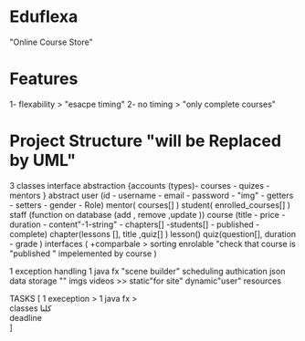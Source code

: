 # Eduflexa   
"Online Course Store"
# Features
1- flexability > "esacpe timing" 
2- no timing  > "only complete courses" 

# Project Structure   "will be Replaced by UML"
3 classes interface abstraction
{accounts (types)- courses - quizes - mentors }
abstract user (id - username - email - password - "img" - getters - setters - gender - Role)
                mentor( courses[] )
                student( enrolled_courses[] )
                staff (function on database (add , remove ,update ))
        course (title - price - duration - content"-1-string" -  chapters[] -students[] - published - complete)
        chapter(lessons [], title ,quiz[] )
        lesson()
        quiz(question[], duration - grade )
interfaces (
    +comparbale > sorting 
    enrolable  "check that course is "published " impelemented by course
    )

1 exception handling
1 java fx    "scene builder"
scheduling 
authication
json data storage    ""
imgs videos     >>  static"for site" dynamic"user"  resources  


TASKS [
    1 exeception  > 
    1 java fx  >   
    classes  كلنا          
    deadline   
]

